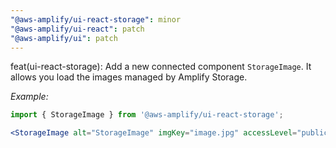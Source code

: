 ```yaml
---
"@aws-amplify/ui-react-storage": minor
"@aws-amplify/ui-react": patch
"@aws-amplify/ui": patch
---
```


feat(ui-react-storage): Add a new connected component `StorageImage`. It allows you load the images managed by Amplify Storage.

*Example:*
```jsx
import { StorageImage } from '@aws-amplify/ui-react-storage';

<StorageImage alt="StorageImage" imgKey="image.jpg" accessLevel="public" />
```
